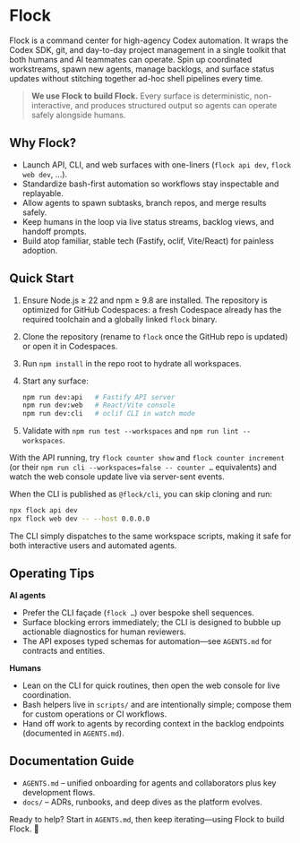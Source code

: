 # Flock

Flock is a command center for high-agency Codex automation. It wraps the Codex SDK, git,
and day-to-day project management in a single toolkit that both humans and AI teammates
can operate. Spin up coordinated workstreams, spawn new agents, manage backlogs, and
surface status updates without stitching together ad-hoc shell pipelines every time.

> **We use Flock to build Flock.** Every surface is deterministic, non-interactive, and
> produces structured output so agents can operate safely alongside humans.

## Why Flock?

- Launch API, CLI, and web surfaces with one-liners (`flock api dev`, `flock web dev`, …).
- Standardize bash-first automation so workflows stay inspectable and replayable.
- Allow agents to spawn subtasks, branch repos, and merge results safely.
- Keep humans in the loop via live status streams, backlog views, and handoff prompts.
- Build atop familiar, stable tech (Fastify, oclif, Vite/React) for painless adoption.

## Quick Start

1. Ensure Node.js ≥ 22 and npm ≥ 9.8 are installed. The repository is optimized for GitHub
   Codespaces: a fresh Codespace already has the required toolchain and a globally linked
   `flock` binary.
2. Clone the repository (rename to `flock` once the GitHub repo is updated) or open it in
   Codespaces.
3. Run `npm install` in the repo root to hydrate all workspaces.
4. Start any surface:

   ```sh
   npm run dev:api   # Fastify API server
   npm run dev:web   # React/Vite console
   npm run dev:cli   # oclif CLI in watch mode
   ```

5. Validate with `npm run test --workspaces` and `npm run lint --workspaces`.

With the API running, try `flock counter show` and `flock counter increment` (or their
`npm run cli --workspaces=false -- counter …` equivalents) and watch the web console update
live via server-sent events.

When the CLI is published as `@flock/cli`, you can skip cloning and run:

```sh
npx flock api dev
npx flock web dev -- --host 0.0.0.0
```

The CLI simply dispatches to the same workspace scripts, making it safe for both
interactive users and automated agents.

## Operating Tips

**AI agents**

- Prefer the CLI façade (`flock …`) over bespoke shell sequences.
- Surface blocking errors immediately; the CLI is designed to bubble up actionable
  diagnostics for human reviewers.
- The API exposes typed schemas for automation—see `AGENTS.md` for contracts and entities.

**Humans**

- Lean on the CLI for quick routines, then open the web console for live coordination.
- Bash helpers live in `scripts/` and are intentionally simple; compose them for custom
  operations or CI workflows.
- Hand off work to agents by recording context in the backlog endpoints (documented in
  `AGENTS.md`).

## Documentation Guide

- `AGENTS.md` – unified onboarding for agents and collaborators plus key development flows.
- `docs/` – ADRs, runbooks, and deep dives as the platform evolves.

Ready to help? Start in `AGENTS.md`, then keep iterating—using Flock to build Flock. 🚀
